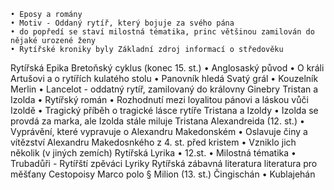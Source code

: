 	• Eposy a romány 
	• Motiv - Oddaný rytíř, který bojuje za svého pána
	• do popředí se staví milostná tématika, princ většinou zamilován do nějaké urozené ženy
	• Rytířské kroniky byly Základní zdroj informací o středověku
Rytířská Epika
Bretoňský cyklus (konec 15. st.)
	• Anglosaský původ
	• O králi Artušovi a o rytířích kulatého stolu
	• Panovník hledá Svatý grál
	• Kouzelník Merlin
	• Lancelot - oddatný rytíř, zamilovaný do královny Ginebry
Tristan a Izolda
	• Rytířský román
	• Rozhodnutí mezi loyalitou pánovi a láskou vůči Izoldě
	• Tragický příběh o tragické lásce rytíře Tristana a Izoldy
	• Izolda se provdá za marka, ale Izolda stále miluje Tristana
Alexandreida (12. st.)
	• Vyprávění, které vypravuje o Alexandru Makedonském
	• Oslavuje činy a vítězství Alexandru Makedosnkého z 4. st. před kristem
	• Vzniklo jich několik (v jiných zemích)
Rytířská Lyrika
	• 12.st. 
	• Milostná tématika
	• Trubadůři - Rytířští zpěváci Lyriky
Rytířská zábavná literatura
	literatura pro měšťany
Cestopoisy
	Marco polo
		§ Milion (13. st.)
Čingischán
	• Kublajehán
